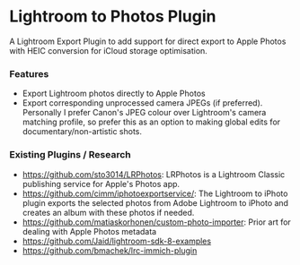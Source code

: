 # Lightroom to Photos Plugin

A Lightroom Export Plugin to add support for direct export to Apple Photos with HEIC conversion for iCloud storage optimisation.

### Features

* Export Lightroom photos directly to Apple Photos
* Export corresponding unprocessed camera JPEGs (if preferred). Personally I prefer Canon's JPEG colour over Lightroom's camera matching profile, so prefer this as an option to making global edits for documentary/non-artistic shots.


### Existing Plugins / Research

* https://github.com/sto3014/LRPhotos: LRPhotos is a Lightroom Classic publishing service for Apple's Photos app.
* https://github.com/cimm/iphotoexportservice/: The Lightroom to iPhoto plugin exports the selected photos from Adobe Lightroom to iPhoto and creates an album with these photos if needed.
* https://github.com/matiaskorhonen/custom-photo-importer: Prior art for dealing with Apple Photos metadata
* https://github.com/Jaid/lightroom-sdk-8-examples
* https://github.com/bmachek/lrc-immich-plugin
